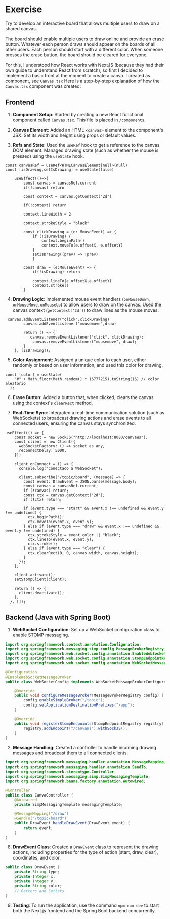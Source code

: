 # Exercise

Try to develop an interactive board that allows multiple users to draw on a shared canvas.

The board should enable multiple users to draw online and provide an erase button. Whatever each person draws should appear on the boards of all other users. Each person should start with a different color. When someone presses the erase button, the board should be cleared for everyone.

For this, I understood how React works with NextJS (because they had their own guide to understand React from scratch), so first I decided to implement a basic front at the moment to create a canva. I created as component, see `Canvas.tsx`
Here is a step-by-step explanation of how the `Canvas.tsx` component was created:

## Frontend

1. **Component Setup**: Started by creating a new React functional component called `Canvas.tsx`. This file is placed in `/components`.

2. **Canvas Element**: Added an HTML `<canvas>` element to the component's JSX. Set its width and height using props or default values.

3. **Refs and State**: Used the `useRef` hook to get a reference to the canvas DOM element. Managed drawing state (such as whether the mouse is pressed) using the `useState` hook.

```tsx
const canvasRef = useRef<HTMLCanvasElement|null>(null)
const [isDrawing,setIsDrawing] = useState(false)

    useEffect(()=>{
        const canvas = canvasRef.current
        if(!canvas) return

        const context = canvas.getContext("2d")

        if(!context) return

        context.lineWidth = 2

        context.strokeStyle = "black"

        const clickDrawing = (e: MouseEvent) => {
            if (!isDrawing) {
                context.beginPath()
                context.moveTo(e.offsetX, e.offsetY)
            }
            setIsDrawing((prev) => !prev)
            }

        const draw = (e:MouseEvent) => {
            if(!isDrawing) return

            context.lineTo(e.offsetX,e.offsetY)
            context.stroke()
        }

```

4. **Drawing Logic**: Implemented mouse event handlers (`onMouseDown`, `onMouseMove`, `onMouseUp`) to allow users to draw on the canvas. Used the canvas context (`getContext('2d')`) to draw lines as the mouse moves.

```tsx
 canvas.addEventListener("click",clickDrawing)
        canvas.addEventListener("mousemove",draw)

        return () => {
           canvas.removeEventListener("click", clickDrawing);
            canvas.removeEventListener("mousemove", draw);
        }
    }, [isDrawing]);
```

5. **Color Assignment**: Assigned a unique color to each user, either randomly or based on user information, and used this color for drawing.

```tsx
const [color] = useState(
    "#" + Math.floor(Math.random() * 16777215).toString(16) // color aleatorio
  );
```

6. **Erase Button**: Added a button that, when clicked, clears the canvas using the context's `clearRect` method.

7. **Real-Time Sync**: Integrated a real-time communication solution (such as WebSockets) to broadcast drawing actions and erase events to all connected users, ensuring the canvas stays synchronized.

```tsx
useEffect(() => {
    const socket = new SockJS("http://localhost:8080/canvaWs");
    const client = new Client({
      webSocketFactory: () => socket as any,
      reconnectDelay: 5000,
    });

    client.onConnect = () => {
      console.log("Conectado a WebSocket");

      client.subscribe("/topic/board", (message) => {
        const event: DrawEvent = JSON.parse(message.body);
        const canvas = canvasRef.current;
        if (!canvas) return;
        const ctx = canvas.getContext("2d");
        if (!ctx) return;

        if (event.type === "start" && event.x !== undefined && event.y !== undefined) {
          ctx.beginPath();
          ctx.moveTo(event.x, event.y);
        } else if (event.type === "draw" && event.x !== undefined && event.y !== undefined) {
          ctx.strokeStyle = event.color || "black";
          ctx.lineTo(event.x, event.y);
          ctx.stroke();
        } else if (event.type === "clear") {
          ctx.clearRect(0, 0, canvas.width, canvas.height);
        }
      });
    };

    client.activate();
    setStompClient(client);

    return () => {
      client.deactivate();
    };
  }, []);
```

## Backend (Java with Spring Boot)

1. **WebSocket Configuration**: Set up a WebSocket configuration class to enable STOMP messaging.

```java
import org.springframework.context.annotation.Configuration;
import org.springframework.messaging.simp.config.MessageBrokerRegistry;
import org.springframework.web.socket.config.annotation.EnableWebSocketMessageBroker;
import org.springframework.web.socket.config.annotation.StompEndpointRegistry;
import org.springframework.web.socket.config.annotation.WebSocketMessageBrokerConfigurer;

@Configuration
@EnableWebSocketMessageBroker
public class WebSocketConfig implements WebSocketMessageBrokerConfigurer {

    @Override
    public void configureMessageBroker(MessageBrokerRegistry config) {
        config.enableSimpleBroker("/topic");
        config.setApplicationDestinationPrefixes("/app");
    }

    @Override
    public void registerStompEndpoints(StompEndpointRegistry registry) {
        registry.addEndpoint("/canvaWs").withSockJS();
    }
}
```

2. **Message Handling**: Created a controller to handle incoming drawing messages and broadcast them to all connected clients.

```java
import org.springframework.messaging.handler.annotation.MessageMapping;
import org.springframework.messaging.handler.annotation.SendTo;
import org.springframework.stereotype.Controller;
import org.springframework.messaging.simp.SimpMessagingTemplate;
import org.springframework.beans.factory.annotation.Autowired;

@Controller
public class CanvaController {
    @Autowired
    private SimpMessagingTemplate messagingTemplate;

    @MessageMapping("/draw")
    @SendTo("/topic/board")
    public DrawEvent handleDrawEvent(DrawEvent event) {
        return event; 
    }
}
```

8. **DrawEvent Class**: Created a `DrawEvent` class to represent the drawing actions, including properties for the type of action (start, draw, clear), coordinates, and color.

```java
public class DrawEvent {
    private String type; 
    private Integer x;
    private Integer y;
    private String color;
    // Getters and Setters
}
```

9. **Testing**: To run the application, use the command `npm run dev` to start both the Next.js frontend and the Spring Boot backend concurrently.
